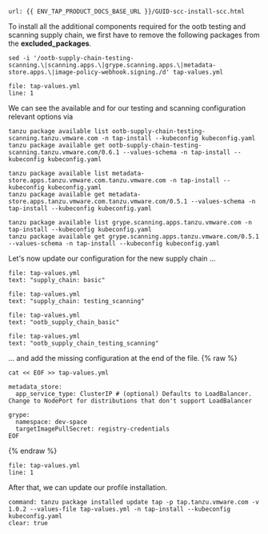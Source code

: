 ```dashboard:open-url
url: {{ ENV_TAP_PRODUCT_DOCS_BASE_URL }}/GUID-scc-install-scc.html
```

To install all the additional components required for the ootb testing and scanning supply chain, we first have to remove the following packages from the **excluded_packages**.
```execute
sed -i '/ootb-supply-chain-testing-scanning.\|scanning.apps.\|grype.scanning.apps.\|metadata-store.apps.\|image-policy-webhook.signing./d' tap-values.yml
```
```editor:open-file
file: tap-values.yml
line: 1
```

We can see the available and for our testing and scanning configuration relevant options via
```execute
tanzu package available list ootb-supply-chain-testing-scanning.tanzu.vmware.com -n tap-install --kubeconfig kubeconfig.yaml
tanzu package available get ootb-supply-chain-testing-scanning.tanzu.vmware.com/0.6.1 --values-schema -n tap-install --kubeconfig kubeconfig.yaml
```
```execute
tanzu package available list metadata-store.apps.tanzu.vmware.com.tanzu.vmware.com -n tap-install --kubeconfig kubeconfig.yaml
tanzu package available get metadata-store.apps.tanzu.vmware.com.tanzu.vmware.com/0.5.1 --values-schema -n tap-install --kubeconfig kubeconfig.yaml
```
```execute
tanzu package available list grype.scanning.apps.tanzu.vmware.com -n tap-install --kubeconfig kubeconfig.yaml
tanzu package available get grype.scanning.apps.tanzu.vmware.com/0.5.1 --values-schema -n tap-install --kubeconfig kubeconfig.yaml
```

Let's now update our configuration for the new supply chain ...
```editor:select-matching-text
file: tap-values.yml
text: "supply_chain: basic"
```
```editor:replace-text-selection
file: tap-values.yml
text: "supply_chain: testing_scanning"
```

```editor:select-matching-text
file: tap-values.yml
text: "ootb_supply_chain_basic"
```
```editor:replace-text-selection
file: tap-values.yml
text: "ootb_supply_chain_testing_scanning"
```

... and add the missing configuration at the end of the file.
{% raw %}
```execute
cat << EOF >> tap-values.yml

metadata_store:
  app_service_type: ClusterIP # (optional) Defaults to LoadBalancer. Change to NodePort for distributions that don't support LoadBalancer

grype:
  namespace: dev-space
  targetImagePullSecret: registry-credentials
EOF
```
{% endraw %}
```editor:open-file
file: tap-values.yml
line: 1
```

After that, we can update our profile installation.
```terminal:execute
command: tanzu package installed update tap -p tap.tanzu.vmware.com -v 1.0.2 --values-file tap-values.yml -n tap-install --kubeconfig kubeconfig.yaml
clear: true
```